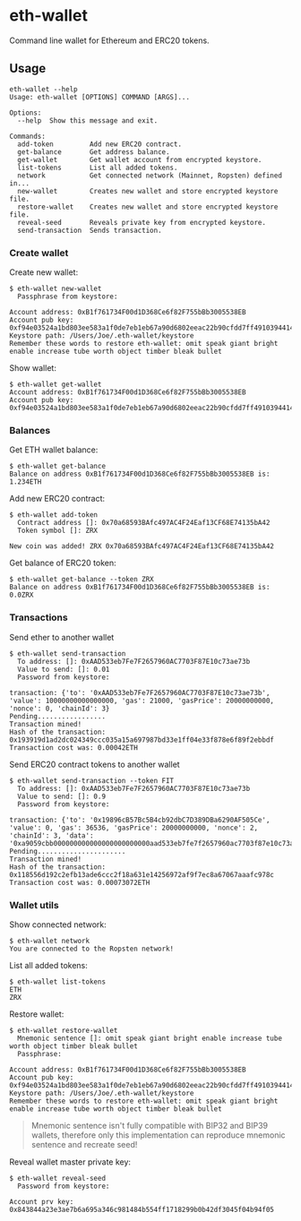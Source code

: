 # eth-wallet 

Command line wallet for Ethereum and ERC20 tokens. 

## Usage

```
eth-wallet --help
Usage: eth-wallet [OPTIONS] COMMAND [ARGS]...

Options:
  --help  Show this message and exit.

Commands:
  add-token         Add new ERC20 contract.
  get-balance       Get address balance.
  get-wallet        Get wallet account from encrypted keystore.
  list-tokens       List all added tokens.
  network           Get connected network (Mainnet, Ropsten) defined in...
  new-wallet        Creates new wallet and store encrypted keystore file.
  restore-wallet    Creates new wallet and store encrypted keystore file.
  reveal-seed       Reveals private key from encrypted keystore.
  send-transaction  Sends transaction.
```

### Create wallet
Create new wallet:
```
$ eth-wallet new-wallet   
  Passphrase from keystore: 

Account address: 0xB1f761734F00d1D368Ce6f82F755bBb3005538EB
Account pub key: 0xf94e03524a1bd803ee583a1f0de7eb1eb67a90d6802eeac22b90cfdd7ff491039441472e8db543467c0450d1b7c31b5e8f81616b99226775770f9dd531afd31a
Keystore path: /Users/Joe/.eth-wallet/keystore
Remember these words to restore eth-wallet: omit speak giant bright enable increase tube worth object timber bleak bullet
```
Show wallet:
```
$ eth-wallet get-wallet   
Account address: 0xB1f761734F00d1D368Ce6f82F755bBb3005538EB
Account pub key: 0xf94e03524a1bd803ee583a1f0de7eb1eb67a90d6802eeac22b90cfdd7ff491039441472e8db543467c0450d1b7c31b5e8f81616b99226775770f9dd531afd31a
```

### Balances
Get ETH wallet balance:
```
$ eth-wallet get-balance
Balance on address 0xB1f761734F00d1D368Ce6f82F755bBb3005538EB is: 1.234ETH
```
Add new ERC20 contract:
```
$ eth-wallet add-token
  Contract address []: 0x70a68593BAfc497AC4F24Eaf13CF68E74135bA42
  Token symbol []: ZRX
  
New coin was added! ZRX 0x70a68593BAfc497AC4F24Eaf13CF68E74135bA42
```
Get balance of ERC20 token:
```
$ eth-wallet get-balance --token ZRX
Balance on address 0xB1f761734F00d1D368Ce6f82F755bBb3005538EB is: 0.0ZRX
```

### Transactions
Send ether to another wallet
```
$ eth-wallet send-transaction 
  To address: []: 0xAAD533eb7Fe7F2657960AC7703F87E10c73ae73b
  Value to send: []: 0.01
  Password from keystore: 

transaction: {'to': '0xAAD533eb7Fe7F2657960AC7703F87E10c73ae73b', 'value': 10000000000000000, 'gas': 21000, 'gasPrice': 20000000000, 'nonce': 0, 'chainId': 3}
Pending.................
Transaction mined!
Hash of the transaction: 0x193919d1ad2dc024349ccc035a15a697987bd33e1ff04e33f878e6f89f2ebbdf
Transaction cost was: 0.00042ETH
```

Send ERC20 contract tokens to another wallet
```
$ eth-wallet send-transaction --token FIT
  To address: []: 0xAAD533eb7Fe7F2657960AC7703F87E10c73ae73b
  Value to send: []: 0.9
  Password from keystore:
 
transaction: {'to': '0x19896cB57Bc5B4cb92dbC7D389DBa6290AF505Ce', 'value': 0, 'gas': 36536, 'gasPrice': 20000000000, 'nonce': 2, 'chainId': 3, 'data': '0xa9059cbb000000000000000000000000aad533eb7fe7f2657960ac7703f87e10c73ae73b0000000000000000000000000000000000000000000000000c7d713b49da0000'}
Pending......................
Transaction mined!
Hash of the transaction: 0x118556d192c2efb13ade6ccc2f18a631e14256972af9f7ec8a67067aaafc978c
Transaction cost was: 0.00073072ETH
```

### Wallet utils
Show connected network:
```
$ eth-wallet network                
You are connected to the Ropsten network!
```
List all added tokens:
```
$ eth-wallet list-tokens
ETH
ZRX
```
Restore wallet:
```
$ eth-wallet restore-wallet
  Mnemonic sentence []: omit speak giant bright enable increase tube worth object timber bleak bullet
  Passphrase:
   
Account address: 0xB1f761734F00d1D368Ce6f82F755bBb3005538EB
Account pub key: 0xf94e03524a1bd803ee583a1f0de7eb1eb67a90d6802eeac22b90cfdd7ff491039441472e8db543467c0450d1b7c31b5e8f81616b99226775770f9dd531afd31a
Keystore path: /Users/Joe/.eth-wallet/keystore
Remember these words to restore eth-wallet: omit speak giant bright enable increase tube worth object timber bleak bullet
```
> Mnemonic sentence isn't fully compatible with BIP32 and BIP39 wallets, therefore only this implementation can reproduce mnemonic sentence and recreate seed!

Reveal wallet master private key:
```
$ eth-wallet reveal-seed   
  Password from keystore: 
  
Account prv key: 0x843844a23e3ae7b6a695a346c981484b554ff1718299b0b42df3045f04b94f05
```
